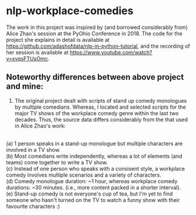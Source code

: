 # nlp-workplace-comedies

The work in this project was inspired by (and borrowed considerably from) Alice Zhao's session at the PyOhio Conference in 2018. The code for the project she explains in detail is available at https://github.com/adashofdata/nlp-in-python-tutorial, and the recording of her session is available at https://www.youtube.com/watch?v=xvqsFTUsOmc.
## Noteworthy differences between above project and mine:
1. The original project dealt with scripts of stand up comedy monologues by multiple comedians. Whereas, I located and selected scripts for the major TV shows of the workplace comedy genre within the last two decades. Thus, the source data differs considerably from the that used in Alice Zhao's work:
<br>
  (a) 1 person speaks in a stand-up monologue but multiple characters are involved in a TV show.<br>
  (b) Most comedians write independently, whereas a lot of elements (and teams) come together to write a TV show.<br>
  (c) Instead of one person who speaks with a consisent style, a workplace comedy involves multiple scenarios and a variety of characters.<br>
  (d) Comedy monologue duration: ~1 hour, whereas workplace comedy durations: ~30 minutes. (i.e., more content packed in a shorter interval).<br>
  (e) Stand-up comedy is not everyone's cup of tea, but I'm yet to find someone who hasn't turned on the TV to watch a funny show with their favourite characters :)<br>
